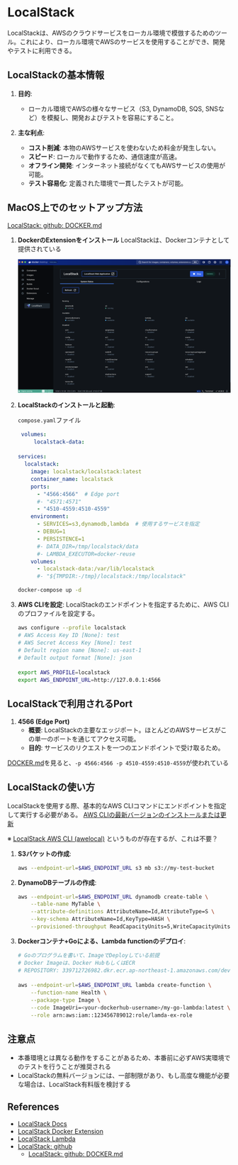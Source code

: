 # LocalStack

LocalStackは、AWSのクラウドサービスをローカル環境で模倣するためのツール。これにより、ローカル環境でAWSのサービスを使用することができ、開発やテストに利用できる。

## LocalStackの基本情報

1. **目的**:
   - ローカル環境でAWSの様々なサービス（S3, DynamoDB, SQS, SNSなど）を模擬し、開発およびテストを容易にすること。

2. **主な利点**:
   - **コスト削減**: 本物のAWSサービスを使わないため料金が発生しない。
   - **スピード**: ローカルで動作するため、通信速度が高速。
   - **オフライン開発**: インターネット接続がなくてもAWSサービスの使用が可能。
   - **テスト容易化**: 定義された環境で一貫したテストが可能。

## MacOS上でのセットアップ方法

[LocalStack: github: DOCKER.md](https://github.com/localstack/localstack/blob/master/DOCKER.md)

1. **DockerのExtensionをインストール**
   LocalStackは、Dockerコンテナとして提供されている

   ![docker localstack](https://github.com/hiromaily/documents/raw/main/images/docker-localstack.png "docker localstack")

2. **LocalStackのインストールと起動**:

   `compose.yaml`ファイル

   ```yaml
    volumes:
        localstack-data:

   services:
     localstack:
       image: localstack/localstack:latest
       container_name: localstack
       ports:
         - "4566:4566"  # Edge port
         #- "4571:4571"
         - "4510-4559:4510-4559"
       environment:
         - SERVICES=s3,dynamodb,lambda  # 使用するサービスを指定
         - DEBUG=1
         - PERSISTENCE=1
         #- DATA_DIR=/tmp/localstack/data
         #- LAMBDA_EXECUTOR=docker-reuse
       volumes:
         - localstack-data:/var/lib/localstack
         #- "${TMPDIR:-/tmp}/localstack:/tmp/localstack"
   ```

   ```sh
   docker-compose up -d
   ```

3. **AWS CLIを設定**:
   LocalStackのエンドポイントを指定するために、AWS CLIのプロファイルを設定する。

   ```sh
   aws configure --profile localstack
   # AWS Access Key ID [None]: test
   # AWS Secret Access Key [None]: test
   # Default region name [None]: us-east-1
   # Default output format [None]: json

   export AWS_PROFILE=localstack
   export AWS_ENDPOINT_URL=http://127.0.0.1:4566
   ```

## LocalStackで利用されるPort

1. **4566 (Edge Port)**
   - **概要**: LocalStackの主要なエッジポート。ほとんどのAWSサービスがこの単一のポートを通じてアクセス可能。
   - **目的**: サービスのリクエストを一つのエンドポイントで受け取るため。

[DOCKER.md](https://github.com/localstack/localstack/blob/master/DOCKER.md)を見ると、`-p 4566:4566 -p 4510-4559:4510-4559`が使われている

## LocalStackの使い方

LocalStackを使用する際、基本的なAWS CLIコマンドにエンドポイントを指定して実行する必要がある。
[AWS CLIの最新バージョンのインストールまたは更新](https://docs.aws.amazon.com/ja_jp/cli/latest/userguide/getting-started-install.html)

※ [LocalStack AWS CLI (awelocal)](https://docs.localstack.cloud/user-guide/integrations/aws-cli/#localstack-aws-cli-awslocal) というものが存在するが、これは不要？

1. **S3バケットの作成**:

   ```sh
   aws --endpoint-url=$AWS_ENDPOINT_URL s3 mb s3://my-test-bucket
   ```

2. **DynamoDBテーブルの作成**:

   ```sh
   aws --endpoint-url=$AWS_ENDPOINT_URL dynamodb create-table \
       --table-name MyTable \
       --attribute-definitions AttributeName=Id,AttributeType=S \
       --key-schema AttributeName=Id,KeyType=HASH \
       --provisioned-throughput ReadCapacityUnits=5,WriteCapacityUnits=5
   ```

3. **Dockerコンテナ+Goによる、Lambda functionのデプロイ**:

   ```sh
   # Goのプログラムを書いて、ImageでDeployしている前提
   # Docker Imageは、Docker HubもしくはECR
   # REPOSITORY: 339712726982.dkr.ecr.ap-northeast-1.amazonaws.com/dev-comm-hub-lambda-handler-repository:b8892b4-20240925T091915

   aws --endpoint-url=$AWS_ENDPOINT_URL lambda create-function \
       --function-name Health \
       --package-type Image \
       --code ImageUri=<your-dockerhub-username>/my-go-lambda:latest \
       --role arn:aws:iam::123456789012:role/lamda-ex-role
   ```

## 注意点

- 本番環境とは異なる動作をすることがあるため、本番前に必ずAWS実環境でのテストを行うことが推奨される
- LocalStackの無料バージョンには、一部制限があり、もし高度な機能が必要な場合は、LocalStack有料版を検討する

## References

- [LocalStack Docs](https://docs.localstack.cloud/overview/)
- [LocalStack Docker Extension](https://docs.localstack.cloud/user-guide/tools/localstack-docker-extension/)
- [LocalStack Lambda](https://docs.localstack.cloud/user-guide/aws/lambda/)
- [LocalStack: github](https://github.com/localstack/localstack)
  - [LocalStack: github: DOCKER.md](https://github.com/localstack/localstack/blob/master/DOCKER.md)

